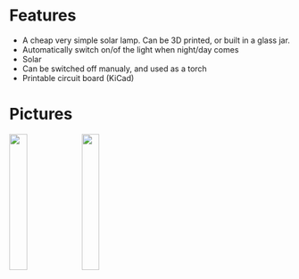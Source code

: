 # Features
* A cheap very simple solar lamp. Can be 3D printed, or built in a glass jar.
* Automatically switch on/of the light when night/day comes
* Solar
* Can be switched off manualy, and used as a torch
* Printable circuit board (KiCad)

# Pictures
<img src="https://raw.githubusercontent.com/pierreblavy2/elec-solar_lamp/images/photo-day.jpg" width="25%">

<img src="https://raw.githubusercontent.com/pierreblavy2/elec-solar_lamp/images/photo-night.jpg" width="25%">



